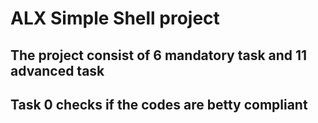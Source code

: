 # ALX Simple Shell project
## The project consist of 6 mandatory task and 11 advanced task
## Task 0 checks if the codes are betty compliant
